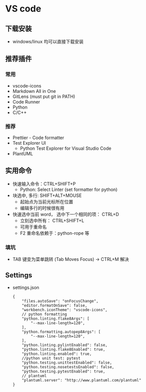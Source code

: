 # VS code

## 下载安装
- windows/linux 均可以直接下载安装

## 推荐插件

### 常用
- vscode-icons
- Markdown All in One
- GitLens (must put git in PATH)
- Code Runner
- Python
- C/C++

### 推荐
- Prettier - Code formatter
- Test Explorer UI
  - Python Test Explorer for Visual Studio Code
- PlantUML

## 实用命令
- 快速输入命令：CTRL+SHIFT+P
  - Python: Select Linter (set formatter for python)
- 块选中, 多行: SHIFT+ALT+MOUSE
  - 起始点为当前光标所在位置
  - 编辑多行的时候很有用
- 快速选中当前 word， 选中下一个相同的项： CTRL+D
  - 立刻选中所有： CTRL+SHIFT+L
  - 可用于重命名
  - F2 重命名依赖于：python-rope 等


### 填坑
- TAB 键变为菜单跳转 (Tab Moves Focus) -> CTRL+M 解决

## Settings
- settings.json
  ```
  {
      "files.autoSave": "onFocusChange",
      "editor.formatOnSave": false,
      "workbench.iconTheme": "vscode-icons",
      // python formatting
      "python.linting.flake8Args": [
          "--max-line-length=120",
      ],
      "python.formatting.autopep8Args": [
          "--max-line-length=120",
      ],
      "python.linting.pylintEnabled": false,
      "python.linting.flake8Enabled": true,
      "python.linting.enabled": true,
      //python unit test: pytest
      "python.testing.unittestEnabled": false,
      "python.testing.nosetestsEnabled": false,
      "python.testing.pytestEnabled": true,
      // plantuml
      "plantuml.server": "http://www.plantuml.com/plantuml"
  }
  ```
